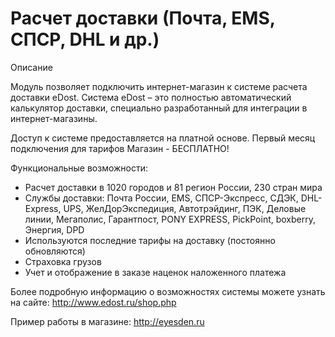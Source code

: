 # Расчет доставки (Почта, EMS, СПСР, DHL и др.)

Описание 

Модуль позволяет подключить интернет-магазин к системе расчета доставки eDost. 
Система eDost – это полностью автоматический калькулятор доставки, специально разработанный для интеграции в интернет-магазины. 

Доступ к системе предоставляется на платной основе. 
Первый месяц подключения для тарифов Магазин - БЕСПЛАТНО! 

Функциональные возможности: 
- Расчет доставки в 1020 городов и 81 регион России, 230 стран мира 
- Службы доставки: Почта России, EMS, СПСР-Экспресс, СДЭК, DHL-Express, UPS, ЖелДорЭкспедиция, Автотрэйдинг, ПЭК, Деловые линии, Мегаполис, Гарантпост, PONY EXPRESS, PickPoint, boxberry, Энергия, DPD 
- Используются последние тарифы на доставку (постоянно обновляются) 
- Страховка грузов 
- Учет и отображение в заказе наценок наложенного платежа 

Более подробную информацию о возможностях системы можете узнать на сайте: http://www.edost.ru/shop.php 

Пример работы в магазине: http://eyesden.ru
